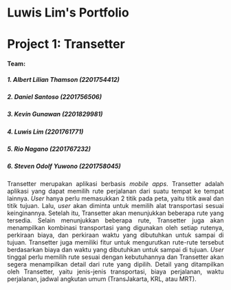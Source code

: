 # Luwis Lim's Portfolio

# **Project 1: Transetter**

#### Team:
##### 1. Albert Lilian Thamson (2201754412)
##### 2. Daniel Santoso (2201756506)
##### 3. Kevin Gunawan (2201829981)
##### 4. Luwis Lim (2201761771)
##### 5. Rio Nagano (2201767232)
##### 6. Steven Odolf Yuwono (2201758045)

<div> <p align="justify">
  Transetter merupakan aplikasi berbasis <i>mobile apps</i>. Transetter adalah aplikasi yang dapat memilih rute perjalanan dari suatu tempat ke tempat lainnya. <i>User</i> hanya    perlu memasukkan 2 titik pada peta, yaitu titik awal dan titik tujuan. Lalu, <i>user</i> akan diminta untuk memilih alat transportasi sesuai keinginannya. Setelah itu,          Transetter akan menunjukkan beberapa rute yang tersedia. Selain menunjukkan beberapa rute, Transetter juga akan menampilkan kombinasi transportasi yang digunakan oleh setiap     rutenya, perkiraan biaya, dan perkiraan waktu yang dibutuhkan untuk sampai di tujuan. Transetter juga memiliki fitur untuk mengurutkan rute-rute tersebut berdasarkan biaya dan waktu yang dibutuhkan untuk sampai di tujuan. <i>User</i> tinggal perlu memilih rute sesuai dengan kebutuhannya dan Transetter akan segera menampilkan detail dari rute yang dipilih. Detail yang ditampilkan oleh Transetter, yaitu jenis-jenis transportasi, biaya perjalanan, waktu perjalanan, jadwal angkutan umum (TransJakarta, KRL, atau MRT).
 
